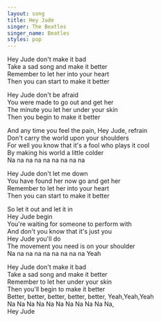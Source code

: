 ```yaml
---
layout: song
title: Hey Jude
singer: The Beatles
singer_name: Beatles
styles: pop
---
```

Hey Jude don't make it bad  
Take a sad song and make it better  
Remember to let her into your heart  
Then you can start to make it better  
  
Hey Jude don't be afraid  
You were made to go out and get her  
The minute you let her under your skin  
Then you begin to make it better  
  
And any time you feel the pain, Hey Jude, refrain  
Don't carry the world upon your shoulders  
For well you know that it's a fool who plays it cool  
By making his world a little colder  
Na na na na na na na na na  
  
Hey Jude don't let me down  
You have found her now go and get her  
Remember to let her into your heart  
Then you can start to make it better  
  
So let it out and let it in  
Hey Jude begin  
You're waiting for someone to perform with  
And don't you know that it's just you  
Hey Jude you'll do  
The movement you need is on your shoulder  
Na na na na na na na na na Yeah  
  
Hey Jude don't make it bad  
Take a sad song and make it better  
Remember to let her under your skin  
Then you'll begin to make it better  
Better, better, better, better, better, Yeah,Yeah,Yeah  
Na Na Na Na Na Na Na Na Na Na Na,   
Hey Jude  

